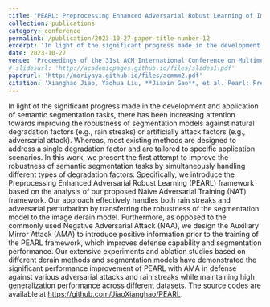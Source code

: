 ```yaml
---
title: "PEARL: Preprocessing Enhanced Adversarial Robust Learning of Image Deraining for Semantic Segmentation"
collection: publications
category: conference
permalink: /publication/2023-10-27-paper-title-number-12
excerpt: 'In light of the significant progress made in the development and application of semantic segmentation tasks, there has been increasing attention towards improving the robustness of segmentation models against natural degradation factors (e.g., rain streaks) or artificially attack factors (e.g., adversarial attack). Whereas, most existing methods are designed to address a single degradation factor and are tailored to specific application scenarios. In this work, we present the first attempt to improve the robustness of semantic segmentation tasks by simultaneously handling different types of degradation factors. Specifically, we introduce the Preprocessing Enhanced Adversarial Robust Learning (PEARL) framework based on the analysis of our proposed Naive Adversarial Training (NAT) framework. Our approach effectively handles both rain streaks and adversarial perturbation by transferring the robustness of the segmentation model to the image derain model. Furthermore, as opposed to the commonly used Negative Adversarial Attack (NAA), we design the Auxiliary Mirror Attack (AMA) to introduce positive information prior to the training of the PEARL framework, which improves defense capability and segmentation performance. Our extensive experiments and ablation studies based on different derain methods and segmentation models have demonstrated the significant performance improvement of PEARL with AMA in defense against various adversarial attacks and rain streaks while maintaining high generalization performance across different datasets. The source codes are available at https://github.com/JiaoXianghao/PEARL.'
date: 2023-10-27
venue: 'Proceedings of the 31st ACM International Conference on Multimedia (ACM MM)'
# slidesurl: 'http://academicpages.github.io/files/slides1.pdf'
paperurl: 'http://moriyaya.github.io/files/acmmm2.pdf'
citation: 'Xianghao Jiao, Yaohua Liu, **Jiaxin Gao**, et al. Pearl: Preprocessing enhanced adversarial robust learning of image deraining for semantic segmentation[C]//Proceedings of the 31st ACM International Conference on Multimedia. 2023: 8185-8194.'
---
```


In light of the significant progress made in the development and application of semantic segmentation tasks, there has been increasing attention towards improving the robustness of segmentation models against natural degradation factors (e.g., rain streaks) or artificially attack factors (e.g., adversarial attack). Whereas, most existing methods are designed to address a single degradation factor and are tailored to specific application scenarios. In this work, we present the first attempt to improve the robustness of semantic segmentation tasks by simultaneously handling different types of degradation factors. Specifically, we introduce the Preprocessing Enhanced Adversarial Robust Learning (PEARL) framework based on the analysis of our proposed Naive Adversarial Training (NAT) framework. Our approach effectively handles both rain streaks and adversarial perturbation by transferring the robustness of the segmentation model to the image derain model. Furthermore, as opposed to the commonly used Negative Adversarial Attack (NAA), we design the Auxiliary Mirror Attack (AMA) to introduce positive information prior to the training of the PEARL framework, which improves defense capability and segmentation performance. Our extensive experiments and ablation studies based on different derain methods and segmentation models have demonstrated the significant performance improvement of PEARL with AMA in defense against various adversarial attacks and rain streaks while maintaining high generalization performance across different datasets. The source codes are available at https://github.com/JiaoXianghao/PEARL.